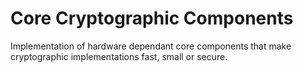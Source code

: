 # Core Cryptographic Components

Implementation of hardware dependant core components that make cryptographic implementations fast, small or secure.
